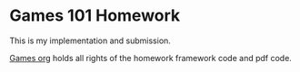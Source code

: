 # Games 101 Homework

This is my implementation and submission.

[Games org](https://sites.cs.ucsb.edu/~lingqi/teaching/games101.html) holds all rights of the homework framework code and pdf code.
